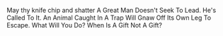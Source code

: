 May thy knife chip and shatter 
A Great Man Doesn't Seek To Lead. He's Called To It. 
An Animal Caught In A Trap Will Gnaw Off Its Own Leg To Escape. What Will You Do? 
When Is A Gift Not A Gift?
